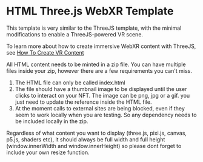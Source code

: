 # HTML Three.js WebXR Template

This template is very similar to the ThreeJS template, with the minimal modifications to enable a ThreeJS-powered VR scene. 

To learn more about how to create immersive WebXR content with ThreeJS, see [How To Create VR Content](https://threejs.org/docs/#manual/en/introduction/How-to-create-VR-content)

All HTML content needs to be minted in a zip file. You can have multiple files inside your zip, however there are a few requirements you can't miss.

1. The HTML file can only be called index.html
2. The file should have a thumbnail image to be displayed until the user clicks to interact on your NFT. The image can be png, jpg or a gif. you just need to update the <metadata> reference inside the HTML file.
3. At the moment calls to external sites are being blocked, even if they seem to work locally when you are testing. So any dependency needs to be included locally in the zip.

Regardless of what content you want to display (three.js, pixi.js, canvas, p5.js, shaders etc), it should always be full width and full height (window.innerWidth and window.innerHeight) so please dont forget to include your own resize function.


